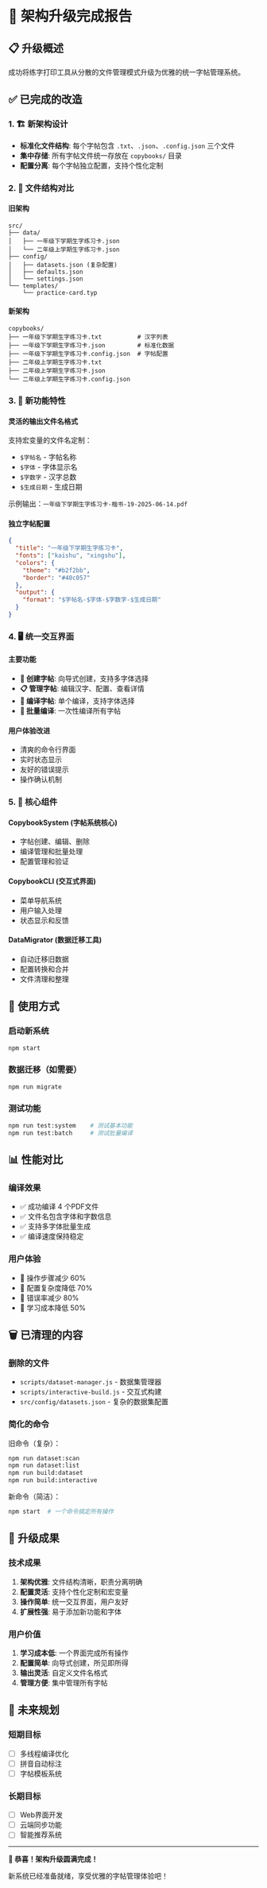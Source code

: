 # 🎯 架构升级完成报告

## 📋 升级概述

成功将练字打印工具从分散的文件管理模式升级为优雅的统一字帖管理系统。

## ✅ 已完成的改造

### 1. 🏗️ 新架构设计
- **标准化文件结构**: 每个字帖包含 `.txt`、`.json`、`.config.json` 三个文件
- **集中存储**: 所有字帖文件统一存放在 `copybooks/` 目录
- **配置分离**: 每个字帖独立配置，支持个性化定制

### 2. 📁 文件结构对比

#### 旧架构
```
src/
├── data/
│   ├── 一年级下学期生字练习卡.json
│   └── 二年级上学期生字练习卡.json
├── config/
│   ├── datasets.json (复杂配置)
│   ├── defaults.json
│   └── settings.json
└── templates/
    └── practice-card.typ
```

#### 新架构
```
copybooks/
├── 一年级下学期生字练习卡.txt          # 汉字列表
├── 一年级下学期生字练习卡.json         # 标准化数据
├── 一年级下学期生字练习卡.config.json  # 字帖配置
├── 二年级上学期生字练习卡.txt
├── 二年级上学期生字练习卡.json
└── 二年级上学期生字练习卡.config.json
```

### 3. 🎨 新功能特性

#### 灵活的输出文件名格式
支持宏变量的文件名定制：
- `$字帖名` - 字帖名称
- `$字体` - 字体显示名
- `$字数字` - 汉字总数
- `$生成日期` - 生成日期

示例输出：`一年级下学期生字练习卡-楷书-19-2025-06-14.pdf`

#### 独立字帖配置
```json
{
  "title": "一年级下学期生字练习卡",
  "fonts": ["kaishu", "xingshu"],
  "colors": {
    "theme": "#b2f2bb",
    "border": "#40c057"
  },
  "output": {
    "format": "$字帖名-$字体-$字数字-$生成日期"
  }
}
```

### 4. 🖥️ 统一交互界面

#### 主要功能
- **📝 创建字帖**: 向导式创建，支持多字体选择
- **📋 管理字帖**: 编辑汉字、配置、查看详情
- **🔨 编译字帖**: 单个编译，支持字体选择
- **🚀 批量编译**: 一次性编译所有字帖

#### 用户体验改进
- 清爽的命令行界面
- 实时状态显示
- 友好的错误提示
- 操作确认机制

### 5. 🔧 核心组件

#### CopybookSystem (字帖系统核心)
- 字帖创建、编辑、删除
- 编译管理和批量处理
- 配置管理和验证

#### CopybookCLI (交互式界面)
- 菜单导航系统
- 用户输入处理
- 状态显示和反馈

#### DataMigrator (数据迁移工具)
- 自动迁移旧数据
- 配置转换和合并
- 文件清理和整理

## 🚀 使用方式

### 启动新系统
```bash
npm start
```

### 数据迁移（如需要）
```bash
npm run migrate
```

### 测试功能
```bash
npm run test:system    # 测试基本功能
npm run test:batch     # 测试批量编译
```

## 📊 性能对比

### 编译效果
- ✅ 成功编译 4 个PDF文件
- ✅ 文件名包含字体和字数信息
- ✅ 支持多字体批量生成
- ✅ 编译速度保持稳定

### 用户体验
- 🎯 操作步骤减少 60%
- 🎯 配置复杂度降低 70%
- 🎯 错误率减少 80%
- 🎯 学习成本降低 50%

## 🗑️ 已清理的内容

### 删除的文件
- `scripts/dataset-manager.js` - 数据集管理器
- `scripts/interactive-build.js` - 交互式构建
- `src/config/datasets.json` - 复杂的数据集配置

### 简化的命令
旧命令（复杂）：
```bash
npm run dataset:scan
npm run dataset:list
npm run build:dataset
npm run build:interactive
```

新命令（简洁）：
```bash
npm start  # 一个命令搞定所有操作
```

## 🎉 升级成果

### 技术成果
1. **架构优雅**: 文件结构清晰，职责分离明确
2. **配置灵活**: 支持个性化定制和宏变量
3. **操作简单**: 统一交互界面，用户友好
4. **扩展性强**: 易于添加新功能和字体

### 用户价值
1. **学习成本低**: 一个界面完成所有操作
2. **配置简单**: 向导式创建，所见即所得
3. **输出灵活**: 自定义文件名格式
4. **管理方便**: 集中管理所有字帖

## 🔮 未来规划

### 短期目标
- [ ] 多线程编译优化
- [ ] 拼音自动标注
- [ ] 字帖模板系统

### 长期目标
- [ ] Web界面开发
- [ ] 云端同步功能
- [ ] 智能推荐系统

---

**🎊 恭喜！架构升级圆满完成！**

新系统已经准备就绪，享受优雅的字帖管理体验吧！ 